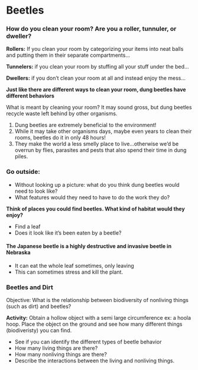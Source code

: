 # Beetles

### How do you clean your room? Are you a roller, tunnuler, or dweller?



**Rollers:** If you clean your room by categorizing your items into neat balls and putting them in their separate compartments…

**Tunnelers:** if you clean your room by stuffing all your stuff under the bed… 

**Dwellers:** if you don’t clean your room at all and instead enjoy the mess… 

**Just like there are different ways to clean your room, dung beetles have different behaviors** 

What is meant by cleaning your room? It may sound gross, but dung beetles recycle waste left behind by other organisms. 

1. Dung beetles are extremely beneficial to the environment! 
2. While it may take other organisms days, maybe even years to clean their rooms, beetles do it in only 48 hours! 
3. They make the world a less smelly place to live…otherwise we’d be overrun by flies, parasites and pests that also spend their time in dung piles. 

### Go outside: 
- Without looking up a picture: what do you think dung beetles would need to look like? 
- What features would they need to have to do the work they do? 

**Think of places you could find beetles. What kind of habitat would they enjoy?** 
- Find a leaf 
- Does it look like it’s been eaten by a beetle? 

#### The Japanese beetle is a highly destructive and invasive beetle in Nebraska 
- It can eat the whole leaf sometimes, only leaving 
- This can sometimes stress and kill the plant.

### Beetles and Dirt
Objective: What is the relationship between biodiversity of nonliving things (such as dirt) and beetles?

**Activity:** Obtain a hollow object with a semi large circumference ex: a hoola hoop. Place the object on the  ground and see how many different things (biodiveristy) you can find. 
- See if you can identify the different types of beetle behavior 
- How many living things are there?
- How many nonliving things are there?
- Describe the interactions between the living and nonliving things. 